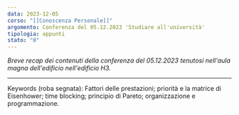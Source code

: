 ```yaml
---
data: 2023-12-05
corso: "[[Conoscenza Personale]]"
argomento: Conferenza del 05.12.2023 'Studiare all'università'
tipologia: appunti
stato: "0"
---
```

*Breve recap dei contenuti della conferenza del 05.12.2023 tenutosi nell'aula magna dell'edificio nell'edificio H3.*
- - -
Keywords (roba segnata): Fattori delle prestazioni; priorità e la matrice di Eisenhower; time blocking; principio di Pareto; organizzazione e programmazione.

